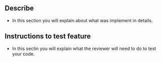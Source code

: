 ## Describe

- In this section you will explain about what was implement in details.

## Instructions to test feature

- In this sectin you will explain what the reviewer will need to do to test your code.
